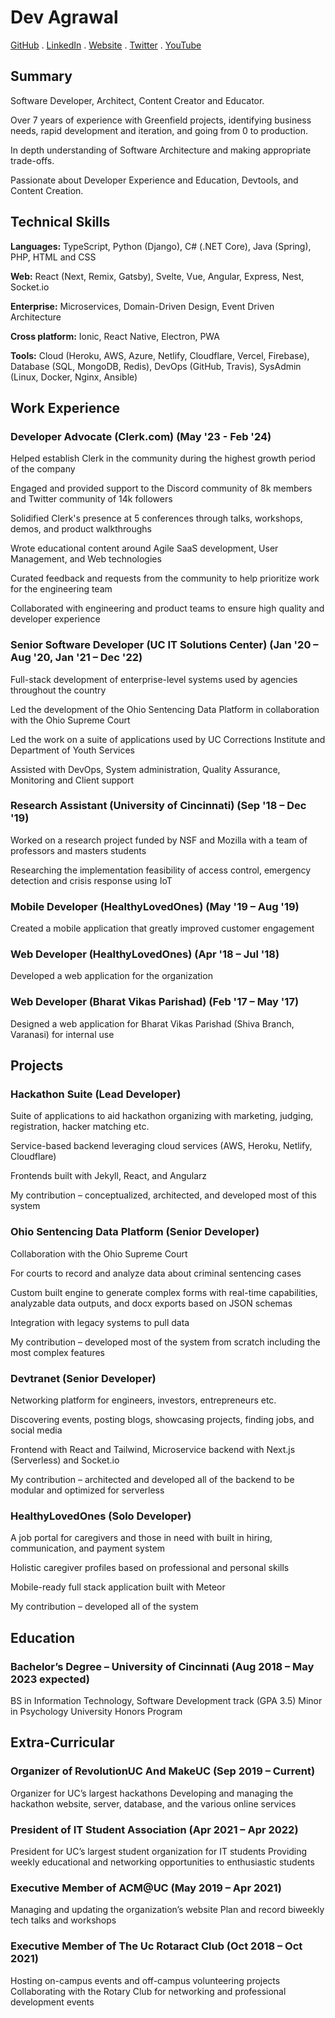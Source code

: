 # Dev Agrawal

[GitHub](https://github.com/devagrawal09) .
[LinkedIn](https://linkedin.com/in/dev-agrawal) .
[Website](https://devagr.me) .
[Twitter](https://twitter.com/devagrawal09) .
[YouTube](https://youtube.com/@devagr)

## Summary

Software Developer, Architect, Content Creator and Educator.

Over 7 years of experience with Greenfield projects, identifying business needs, rapid development and iteration, and going from 0 to production.

In depth understanding of Software Architecture and making appropriate trade-offs.

Passionate about Developer Experience and Education, Devtools, and Content Creation.

## Technical Skills

**Languages:** TypeScript, Python (Django), C# (.NET Core), Java (Spring), PHP, HTML and CSS

**Web:** React (Next, Remix, Gatsby), Svelte, Vue, Angular, Express, Nest, Socket.io

**Enterprise:** Microservices, Domain-Driven Design, Event Driven Architecture

**Cross platform:** Ionic, React Native, Electron, PWA

**Tools:** Cloud (Heroku, AWS, Azure, Netlify, Cloudflare, Vercel, Firebase), Database (SQL, MongoDB, Redis), DevOps (GitHub, Travis), SysAdmin (Linux, Docker, Nginx, Ansible)

## Work Experience

### Developer Advocate (Clerk.com) (May '23 - Feb '24)

Helped establish Clerk in the community during the highest growth period of the company

Engaged and provided support to the Discord community of 8k members and Twitter community of 14k followers

Solidified Clerk's presence at 5 conferences through talks, workshops, demos, and product walkthroughs

Wrote educational content around Agile SaaS development, User Management, and Web technologies

Curated feedback and requests from the community to help prioritize work for the engineering team

Collaborated with engineering and product teams to ensure high quality and developer experience

### Senior Software Developer (UC IT Solutions Center) (Jan '20 – Aug '20, Jan '21 – Dec '22)

Full-stack development of enterprise-level systems used by agencies throughout the country

Led the development of the Ohio Sentencing Data Platform in collaboration with the Ohio Supreme Court

Led the work on a suite of applications used by UC Corrections Institute and Department of Youth Services

Assisted with DevOps, System administration, Quality Assurance, Monitoring and Client support

### Research Assistant (University of Cincinnati) (Sep '18 – Dec '19)

Worked on a research project funded by NSF and Mozilla with a team of professors and masters students

Researching the implementation feasibility of access control, emergency detection and crisis response using IoT

### Mobile Developer (HealthyLovedOnes) (May '19 – Aug '19)

Created a mobile application that greatly improved customer engagement

### Web Developer (HealthyLovedOnes) (Apr '18 – Jul '18)

Developed a web application for the organization

### Web Developer (Bharat Vikas Parishad) (Feb '17 – May '17)

Designed a web application for Bharat Vikas Parishad (Shiva Branch, Varanasi) for internal use

## Projects

### Hackathon Suite (Lead Developer)

Suite of applications to aid hackathon organizing with marketing, judging, registration, hacker matching etc.

Service-based backend leveraging cloud services (AWS, Heroku, Netlify, Cloudflare)

Frontends built with Jekyll, React, and Angularz

My contribution – conceptualized, architected, and developed most of this system

### Ohio Sentencing Data Platform (Senior Developer)

Collaboration with the Ohio Supreme Court

For courts to record and analyze data about criminal sentencing cases

Custom built engine to generate complex forms with real-time capabilities, analyzable data outputs, and docx exports based on JSON schemas

Integration with legacy systems to pull data

My contribution – developed most of the system from scratch including the most complex features

### Devtranet (Senior Developer)

Networking platform for engineers, investors, entrepreneurs etc.

Discovering events, posting blogs, showcasing projects, finding jobs, and social media

Frontend with React and Tailwind, Microservice backend with Next.js (Serverless) and Socket.io

My contribution – architected and developed all of the backend to be modular and optimized for serverless

### HealthyLovedOnes (Solo Developer)

A job portal for caregivers and those in need with built in hiring, communication, and payment system

Holistic caregiver profiles based on professional and personal skills

Mobile-ready full stack application built with Meteor

My contribution – developed all of the system

## Education

### Bachelor’s Degree – University of Cincinnati (Aug 2018 – May 2023 expected)

BS in Information Technology, Software Development track (GPA 3.5)
Minor in Psychology
University Honors Program

## Extra-Curricular

### Organizer of RevolutionUC And MakeUC (Sep 2019 – Current)

Organizer for UC’s largest hackathons
Developing and managing the hackathon website, server, database, and the various online services

### President of IT Student Association (Apr 2021 – Apr 2022)

President for UC’s largest student organization for IT students
Providing weekly educational and networking opportunities to enthusiastic students

### Executive Member of ACM@UC (May 2019 – Apr 2021)

Managing and updating the organization’s website
Plan and record biweekly tech talks and workshops

### Executive Member of The Uc Rotaract Club (Oct 2018 – Oct 2021)

Hosting on-campus events and off-campus volunteering projects
Collaborating with the Rotary Club for networking and professional development events
